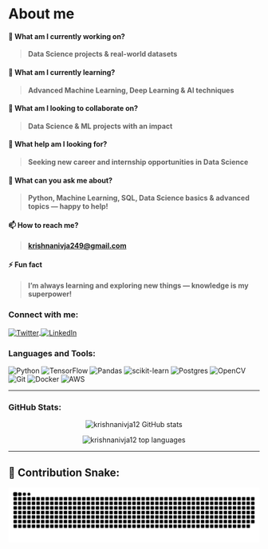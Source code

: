<h1 align="left">About me</h1>

#### 🔭 What am I currently working on?
> **Data Science projects & real-world datasets**

#### 🌱 What am I currently learning?
> **Advanced Machine Learning, Deep Learning & AI techniques**

#### 👯 What am I looking to collaborate on?
> **Data Science & ML projects with an impact**

#### 🤝 What help am I looking for?
> **Seeking new career and internship opportunities in Data Science**

#### 💬 What can you ask me about?
> **Python, Machine Learning, SQL, Data Science basics & advanced topics — happy to help!**

#### 📫 How to reach me?
> **krishnanivja249@gmail.com**

#### ⚡ Fun fact
> **I’m always learning and exploring new things — knowledge is my superpower!**

<h3 align="left">Connect with me:</h3>
<p align="left">
  <a href="https://twitter.com/nivja13838" target="_blank">
    <img align="center" src="https://img.icons8.com/color/48/twitter.png" alt="Twitter" width="40" height="40" />
  </a>
  <a href="https://www.linkedin.com/in/me/" target="_blank">
    <img align="center" src="https://img.icons8.com/color/48/linkedin.png" alt="LinkedIn" width="40" height="40" />
  </a>
</p>

<h3 align="left">Languages and Tools:</h3>
<p align="left"> 
  <img src="https://img.icons8.com/color/48/python.png" alt="Python" width="40" height="40"/> 
  <img src="https://img.icons8.com/color/48/tensorflow.png" alt="TensorFlow" width="40" height="40"/> 
  <img src="https://img.icons8.com/color/48/pandas.png" alt="Pandas" width="40" height="40"/> 
  <img src="https://img.icons8.com/color/48/scikit-learn.png" alt="scikit-learn" width="40" height="40"/> 
  <img src="https://img.icons8.com/color/48/postgreesql.png" alt="Postgres" width="40" height="40"/> 
  <img src="https://img.icons8.com/color/48/opencv.png" alt="OpenCV" width="40" height="40"/> 
  <img src="https://img.icons8.com/color/48/git.png" alt="Git" width="40" height="40"/> 
  <img src="https://img.icons8.com/color/48/docker.png" alt="Docker" width="40" height="40"/> 
  <img src="https://img.icons8.com/color/48/amazon-web-services.png" alt="AWS" width="40" height="40"/> 
</p>

---

<h3 align="left">GitHub Stats:</h3>

<p align="center">
  <img src="https://github-readme-stats.vercel.app/api?username=krishnanivja12&show_icons=true&theme=radical" alt="krishnanivja12 GitHub stats" />
</p>

<p align="center">
  <img src="https://github-readme-stats.vercel.app/api/top-langs/?username=krishnanivja12&layout=compact&theme=radical" alt="krishnanivja12 top languages" />
</p>

---

## 🐍 Contribution Snake:
<p align="center">
  <img alt="Snake animation" src="https://github.com/krishnanivja12/krishnanivja12/raw/output/snake.svg" />
</p>

